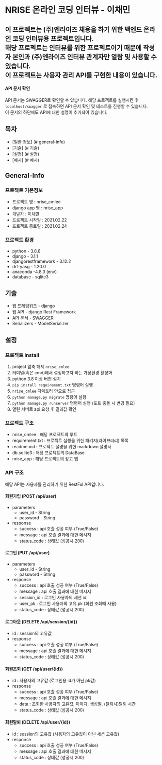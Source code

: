 # NRISE 온라인 코딩 인터뷰 - 이채민

이 프로젝트는 (주)엔라이즈 채용을 하기 위한  백엔드 온라인 코딩 인터뷰용 프로젝트입니다.  
해당 프로젝트는 인터뷰를 위한 프로젝트이기 때문에 작성자 본인과 (주)엔라이즈 인터뷰 관계자만 열람 및 사용할 수 있습니다.  
이 프로젝트는 사용자 관리 API를 구현한 내용이 있습니다.
----
#### API 문서 확인
API 문서는 SWAGGER로 확인할 수 있습니다.
해당 프로젝트를 실행시킨 후 `localhost/swagger` 로 접속하면 API 문서 확인 및 테스트를 진행할 수 있습니다.  
이 문서의 하단에도 API에 대한 설명이 추가되어 있습니다.

## 목차 
* [일반 정보] (# general-info) 
* [기술] (# 기술) 
* [설정] (# 설정)
* [예시] (# 예시)

## General-Info
### 프로젝트 기본정보
* 프로젝트 명 : nrise_cmlee
* django app 명 : nrise_app
* 개발자 : 이채민
* 프로젝트 시작일 : 2021.02.22
* 프로젝트 종료일 : 2021.02.24

### 프로젝트 환경
* python - 3.8.8
* django - 3.1.1
* djangorestframework - 3.12.2
* drf-yasg - 1.20.0
* anaconda -4.8.3 (env)
* database - sqlite3

## 기술
* 웹 프레임워크 - django
* 웹 API - django Rest Framework
* API 문서 - SWAGGER
* Serializers - ModelSerializer

## 설정
### 프로젝트 install
1. project 압축 해제  `nrise_cmlee`
2. 터미널(혹은 cmd)에서 설정하고자 하는 가상환경 활성화
3. python 3.8 이상 버전 설치
4. `pip install requirement.txt` 명령어 실행
5. `nrise_cmlee` 디렉토리 안으로 접근
6. `python manage.py migrate` 명령어 실행
7. `python manage.py runserver` 명령어 실행 (포트 충돌 시 변경 필요)
8. 열린 서버로 api 요청 후 결과값 확인

### 프로젝트 구조
* nrise_cmlee : 해당 프로젝트의 루트
* requirement.txt : 프로젝트 실행을 위한 패키지(라이브러리) 목록
* readme.md : 프로젝트 설명을 위한 markdown 설명서
* db.sqlite3 : 해당 프로젝트의 DataBase
* nrise_app : 해당 프로젝트의 장고 앱

### API 구조
해당 API는 사용자를 관리하기 위한 RestFul API입니다.
#### 회원가입 (POST /api/user)
* parameters
  * user_id - String
  * password - String
 * response
   * success : api 호출 성공 여부 (True/False)
   * message : api 호출 결과에 대한 메시지
   * status_code : 상태값 (성공시 200)

#### 로그인 (PUT /api/user)
* parameters
  * user_id - String
  * password - String
 * response
   * success : api 호출 성공 여부 (True/False)
   * message : api 호출 결과에 대한 메시지
   * session_id : 로그인 사용자의 세션 id
   * user_pk : 로그인 사용자의 고유 pk (회원 조회때 사용)
   * status_code : 상태값 (성공시 200)


#### 로그아웃 (DELETE /api/session/{id})
* id :  session의 고유값
 * response
   * success : api 호출 성공 여부 (True/False)
   * message : api 호출 결과에 대한 메시지
   * status_code : 상태값 (성공시 200)

#### 회원조회 (GET /api/user/{id})
* id :  사용자의 고유값 (로그인용 id가 아닌 pk값)
 * response
   * success : api 호출 성공 여부 (True/False)
   * message : api 호출 결과에 대한 메시지
   * data : 조회한 사용자의 고유값, 아이디, 생성일, (탈퇴시)탈퇴 시간
   * status_code : 상태값 (성공시 200)


#### 회원탈퇴 (DELETE /api/user/{id})
* id :  session의 고유값 (사용자의 고유값이 아닌 세션 고유값)
 * response
   * success : api 호출 성공 여부 (True/False)
   * message : api 호출 결과에 대한 메시지
   * status_code : 상태값 (성공시 200)

